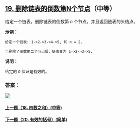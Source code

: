 ## [19. 删除链表的倒数第N个节点](https://leetcode-cn.com/problems/remove-nth-node-from-end-of-list/)（中等）

给定一个链表，删除链表的倒数第 *n* 个节点，并且返回链表的头结点。

**示例：**

```
给定一个链表: 1->2->3->4->5, 和 n = 2.

当删除了倒数第二个节点后，链表变为 1->2->3->5.
```

**说明：**

<font size=2>给定的 *n* 保证是有效的。</font>



### 答案：



![](https://img-blog.csdnimg.cn/20200807155236311.png)

#### [上一题（18. 四数之和）(中等)](https://github.com/sdwwld/leetCode/blob/master/src/main/java/com/wld/java/leetcode/leetCode0018.md)

#### [下一题（20. 有效的括号）(简单)](https://github.com/sdwwld/leetCode/blob/master/src/main/java/com/wld/java/leetcode/leetCode0020.md)